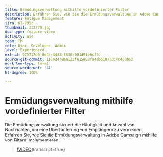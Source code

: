 ```yaml
---
title: Ermüdungsverwaltung mithilfe vordefinierter Filter
description: Erfahren Sie, wie Sie die Ermüdungsverwaltung in Adobe Campaign mithilfe von Filtern implementieren.
feature: Fatigue Management
jira: KT-7958
thumbnail: 333778.jpg
doc-type: feature video
activity: use
team: TM
role: User, Developer, Admin
level: Experienced
exl-id: 925727d6-0e4e-4433-8830-001d91e6cf9c
source-git-commit: 116a24a8aa123f615e08fa4ebd187b3c4c460ba2
workflow-type: tm+mt
source-wordcount: '47'
ht-degree: 100%

---
```


# Ermüdungsverwaltung mithilfe vordefinierter Filter

Die Ermüdungsverwaltung steuert die Häufigkeit und Anzahl von Nachrichten, um eine Überforderung von Empfängern zu vermeiden.
Erfahren Sie, wie Sie die Ermüdungsverwaltung in Adobe Campaign mithilfe von Filtern implementieren.

>[!VIDEO](https://video.tv.adobe.com/v/333778?quality=12&learn=on){transcript=true}
